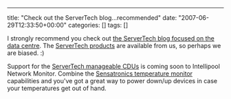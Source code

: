 ---
title: "Check out the ServerTech blog...recommended"
date: "2007-06-29T12:33:50+00:00"
categories: []
tags: []

I strongly recommend you check out <a href="http://servertech.typepad.com/">the ServerTech blog focused on the data centre</a>. The <a href="http://www.openxtra.co.uk/products/remote-power-switches/cC056-p1.html">ServerTech products</a> are available from us, so perhaps we are biased. :)

Support for the <a href="http://www.openxtra.co.uk/products/remote-power-switches/cC056-p1.html">ServerTech manageable CDUs</a> is coming soon to Intellipool Network Monitor. Combine the <a href="http://www.openxtra.co.uk/products/environment-monitors/temperature/cC023-cc081.html">Sensatronics temperature monitor</a> capabilities and you've got a great way to power down/up devices in case your temperatures get out of hand.
